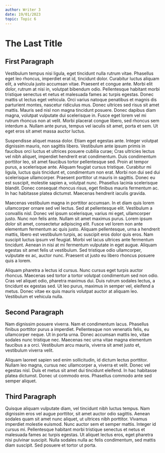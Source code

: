 ```yaml
---
author: Writer 3
date: 19/01/2023
topic: Topic 6
---
```


# The Last Title

## First Paragraph

Vestibulum tempus nisi ligula, eget tincidunt nulla rutrum vitae. Phasellus eget leo rhoncus, imperdiet erat id, tincidunt dolor. Curabitur luctus aliquam elit, a vehicula justo accumsan vitae. Praesent et congue ante. Morbi elit dolor, rutrum at nisi in, volutpat bibendum odio. Pellentesque habitant morbi tristique senectus et netus et malesuada fames ac turpis egestas. Donec mattis ut lectus eget vehicula. Orci varius natoque penatibus et magnis dis parturient montes, nascetur ridiculus mus. Donec ultrices sed risus sit amet mattis. Mauris sed nisl non magna tincidunt posuere. Donec dapibus diam magna, volutpat vulputate dui scelerisque in. Fusce eget lorem vel mi rutrum rhoncus non at velit. Morbi placerat congue libero, sed rhoncus sem interdum a. Nullam ante purus, tempus vel iaculis sit amet, porta et sem. Ut eget eros sit amet massa auctor luctus.

Suspendisse aliquet massa dolor. Etiam eget egestas ante. Integer volutpat dignissim mauris, non sagittis libero. Vestibulum ante ipsum primis in faucibus orci luctus et ultrices posuere cubilia curae; Cras ultricies lectus vel nibh aliquet, imperdiet hendrerit erat condimentum. Duis condimentum porttitor leo, sit amet faucibus tortor pellentesque sed. Proin at tempor purus, a scelerisque ante. Aliquam feugiat cursus tristique. Curabitur mi ligula, luctus quis tincidunt et, condimentum non erat. Morbi non dui sed dui scelerisque ullamcorper. Praesent porttitor ut mauris in sagittis. Donec eu est suscipit, molestie sapien a, volutpat nunc. Phasellus lacinia scelerisque blandit. Donec consequat rhoncus risus, eget finibus mauris fermentum ac. In hac habitasse platea dictumst. Maecenas hendrerit iaculis gravida.

Maecenas vestibulum magna in porttitor accumsan. In et diam quis lorem ullamcorper ornare sed vel lectus. Sed at pellentesque elit. Vestibulum a convallis nisl. Donec vel ipsum scelerisque, varius mi eget, ullamcorper justo. Nunc non felis ante. Nullam sit amet maximus purus. Lorem ipsum dolor sit amet, consectetur adipiscing elit. Fusce vel lorem non ante elementum fermentum ac quis justo. Aliquam pellentesque, urna a hendrerit mattis, libero est vestibulum turpis, ac suscipit eros dolor quis eros. Nam suscipit luctus ipsum vel feugiat. Morbi vel lacus ultrices ante fermentum tincidunt. Aenean in nisi at mi fermentum vulputate in eget augue. Aliquam egestas sit amet felis ut vestibulum. Sed tristique odio ullamcorper, vulputate ex ac, auctor nunc. Praesent ut justo eu libero rhoncus posuere quis a lorem.

Aliquam pharetra a lectus id cursus. Nunc cursus eget turpis auctor rhoncus. Maecenas sed tortor a tortor volutpat condimentum sed non odio. Cras vel aliquet odio, pharetra maximus dui. Duis rutrum sodales lectus, a tincidunt ex egestas sed. Ut leo purus, maximus in semper vel, eleifend a metus. Donec vitae ex quis mauris volutpat auctor at aliquam leo. Vestibulum et vehicula nulla.

## Second Paragraph

Nam dignissim posuere viverra. Nam et condimentum lacus. Phasellus finibus porttitor purus a imperdiet. Pellentesque non venenatis felis, eu ullamcorper neque. Ut in porta urna. Donec accumsan mattis leo, vitae sodales nunc tristique nec. Maecenas nec urna vitae magna elementum faucibus a a orci. Vestibulum arcu mauris, viverra sit amet justo et, vestibulum viverra velit.

Aliquam laoreet sapien sed enim sollicitudin, id dictum lectus porttitor. Nullam leo magna, cursus nec ullamcorper a, viverra et velit. Donec vel egestas nisl. Duis et metus sit amet dui tincidunt eleifend. In hac habitasse platea dictumst. Donec ut commodo eros. Phasellus commodo ante sed semper aliquet.

## Third Paragraph

Quisque aliquam vulputate diam, vel tincidunt nibh luctus tempus. Nam dignissim eros vel augue porttitor, sit amet auctor odio sagittis. Aenean sodales quam sit amet nunc aliquet, ut ultrices nibh porttitor. Vivamus imperdiet molestie euismod. Nunc auctor sem et semper mattis. Integer id cursus mi. Pellentesque habitant morbi tristique senectus et netus et malesuada fames ac turpis egestas. Ut aliquet lectus eros, eget pharetra nisi pulvinar suscipit. Nulla sodales nulla ac felis condimentum, sed mattis diam suscipit. Sed posuere et tortor ut porta. 
